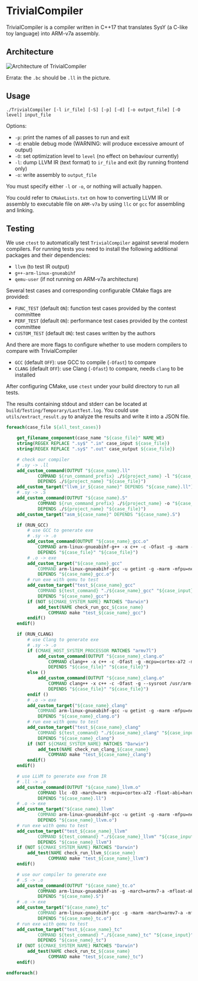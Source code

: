 # TrivialCompiler

TrivialCompiler is a compiler written in C++17 that translates SysY (a C-like toy language) into ARM-v7a assembly.

## Architecture

![Architecture of TrivialCompiler](architecture.png)

Errata: the `.bc` should be `.ll` in the picture.

## Usage

```
./TrivialCompiler [-l ir_file] [-S] [-p] [-d] [-o output_file] [-O level] input_file
```

Options:

- `-p`: print the names of all passes to run and exit
- `-d`: enable debug mode (WARNING: will produce excessive amount of output)
- `-O`: set optimization level to `level` (no effect on behaviour currently)
- `-l`: dump LLVM IR (text format) to `ir_file` and exit (by running frontend only)
- `-o`: write assembly to `output_file`

You must specify either `-l` or `-o`, or nothing will actually happen.

You could refer to `CMakeLists.txt` on how to converting LLVM IR or assembly to executable file on `ARM-v7a` by using `llc` or `gcc` for assembling and linking.

## Testing

We use `ctest` to automatically test `TrivialCompiler` against several modern compilers. For running tests you need to install the following additional packages and their dependencies:

- `llvm` (to test IR output)
- `g++-arm-linux-gnueabihf`
- `qemu-user` (if not running on ARM-v7a architecture)

Several test cases and corresponding configurable CMake flags are provided:

- `FUNC_TEST` (default `ON`): function test cases provided by the contest committee
- `PERF_TEST` (default `ON`): performance test cases provided by the contest committee
- `CUSTOM_TEST` (default `ON`): test cases written by the authors

And there are more flags to configure whether to use modern compilers to compare with TrivialCompiler

- `GCC` (default `OFF`): use GCC to compile (`-Ofast`) to compare
- `CLANG` (default `OFF`): use Clang (`-Ofast`) to compare, needs `clang` to be installed

After configuring CMake, use `ctest` under your build directory to run all tests.

The results containing stdout and stderr can be located at `build/Testing/Temporary/LastTest.log`. You could use `utils/extract_result.py` to analyze the results and write it into a JSON file.

```cmake
foreach(case_file ${all_test_cases})

    get_filename_component(case_name "${case_file}" NAME_WE)
    string(REGEX REPLACE ".sy$" ".in" case_input ${case_file})
    string(REGEX REPLACE ".sy$" ".out" case_output ${case_file})

    # check our compiler
    # .sy -> .ll
    add_custom_command(OUTPUT "${case_name}.ll"
            COMMAND ${run_command_prefix} ./${project_name} -l "${case_name}.ll" "${case_file}"
            DEPENDS ./${project_name} "${case_file}")
    add_custom_target("llvm_ir_${case_name}" DEPENDS "${case_name}.ll")
    # .sy -> .S
    add_custom_command(OUTPUT "${case_name}.S"
            COMMAND ${run_command_prefix} ./${project_name} -o "${case_name}.S" "${case_file}"
            DEPENDS ./${project_name} "${case_file}")
    add_custom_target("asm_${case_name}" DEPENDS "${case_name}.S")

    if (RUN_GCC)
        # use GCC to generate exe
        # .sy -> .o
        add_custom_command(OUTPUT "${case_name}_gcc.o"
            COMMAND arm-linux-gnueabihf-g++ -x c++ -c -Ofast -g -marm -mcpu=cortex-a72 -mfpu=neon -mfloat-abi=hard -static -include "${CMAKE_CURRENT_SOURCE_DIR}/custom_test/sylib.h" "${case_file}" -o "${case_name}_gcc.o"
            DEPENDS "${case_file}" "${case_file}")
        # .o -> exe
        add_custom_target("${case_name}_gcc"
            COMMAND arm-linux-gnueabihf-gcc -u getint -g -marm -mfpu=neon -mfloat-abi=hard -static "${case_name}_gcc.o" "${CMAKE_CURRENT_SOURCE_DIR}/sysyruntimelibrary/libsysy.a" -o "${case_name}_gcc"
            DEPENDS "${case_name}_gcc.o")
        # run exe with qemu to test
        add_custom_target("test_${case_name}_gcc"
            COMMAND ${test_command} "./${case_name}_gcc" "${case_input}" "${case_name}_gcc.out" "${case_output}"
            DEPENDS "${case_name}_gcc")
        if (NOT ${CMAKE_SYSTEM_NAME} MATCHES "Darwin")
            add_test(NAME check_run_gcc_${case_name}
                COMMAND make "test_${case_name}_gcc")
        endif()
    endif()

    if (RUN_CLANG)
        # use Clang to generate exe
        # .sy -> .o
        if (CMAKE_HOST_SYSTEM_PROCESSOR MATCHES "armv7l")
            add_custom_command(OUTPUT "${case_name}_clang.o"
                COMMAND clang++ -x c++ -c -Ofast -g -mcpu=cortex-a72 -mfpu=neon -mfloat-abi=hard -static -include "${CMAKE_CURRENT_SOURCE_DIR}/custom_test/sylib.h" "${case_file}" -o "${case_name}_clang.o"
                DEPENDS "${case_file}" "${case_file}")
        else ()
            add_custom_command(OUTPUT "${case_name}_clang.o"
                COMMAND clang++ -x c++ -c -Ofast -g --sysroot /usr/arm-linux-gnueabihf --target=armv7-unknown-linux-eabi -mcpu=cortex-a72 -mfpu=neon -mfloat-abi=hard -static -include "${CMAKE_CURRENT_SOURCE_DIR}/custom_test/sylib.h" "${case_file}" -o "${case_name}_clang.o"
                DEPENDS "${case_file}" "${case_file}")
        endif ()
        # .o -> exe
        add_custom_target("${case_name}_clang"
            COMMAND arm-linux-gnueabihf-gcc -u getint -g -marm -mfpu=neon -mfloat-abi=hard -static "${case_name}_clang.o" "${CMAKE_CURRENT_SOURCE_DIR}/sysyruntimelibrary/libsysy.a" -o "${case_name}_clang"
            DEPENDS "${case_name}_clang.o")
        # run exe with qemu to test
        add_custom_target("test_${case_name}_clang"
            COMMAND ${test_command} "./${case_name}_clang" "${case_input}" "${case_name}_clang.out" "${case_output}"
            DEPENDS "${case_name}_clang")
        if (NOT ${CMAKE_SYSTEM_NAME} MATCHES "Darwin")
            add_test(NAME check_run_clang_${case_name}
                COMMAND make "test_${case_name}_clang")
        endif()
    endif()

    # use LLVM to generate exe from IR
    # .ll -> .o
    add_custom_command(OUTPUT "${case_name}_llvm.o"
            COMMAND llc -O3 -march=arm -mcpu=cortex-a72 -float-abi=hard -filetype=obj "${case_name}.ll" -o "${case_name}_llvm.o"
            DEPENDS "${case_name}.ll")
    # .o -> exe
    add_custom_target("${case_name}_llvm"
            COMMAND arm-linux-gnueabihf-gcc -u getint -g -marm -mfpu=neon -mfloat-abi=hard -static "${case_name}_llvm.o" "${CMAKE_CURRENT_SOURCE_DIR}/sysyruntimelibrary/libsysy.a" -o "${case_name}_llvm"
            DEPENDS "${case_name}_llvm.o")
    # run exe with qemu to test
    add_custom_target("test_${case_name}_llvm"
            COMMAND ${test_command} "./${case_name}_llvm" "${case_input}" "${case_name}_llvm.out" "${case_output}"
            DEPENDS "${case_name}_llvm")
    if (NOT ${CMAKE_SYSTEM_NAME} MATCHES "Darwin")
        add_test(NAME check_run_llvm_${case_name}
                COMMAND make "test_${case_name}_llvm")
    endif()

    # use our compiler to generate exe
    # .S -> .o
    add_custom_command(OUTPUT "${case_name}_tc.o"
            COMMAND arm-linux-gnueabihf-as -g -march=armv7-a -mfloat-abi=hard "${case_name}.S" -o "${case_name}_tc.o"
            DEPENDS "${case_name}.S")
    # .o -> exe
    add_custom_target("${case_name}_tc"
            COMMAND arm-linux-gnueabihf-gcc -g -marm -march=armv7-a -mfpu=neon -mfloat-abi=hard -static "${case_name}_tc.o" "${CMAKE_CURRENT_SOURCE_DIR}/sysyruntimelibrary/libsysy.a" -o "${case_name}_tc"
            DEPENDS "${case_name}_tc.o")
    # run exe with qemu to test
    add_custom_target("test_${case_name}_tc"
            COMMAND ${test_command} "./${case_name}_tc" "${case_input}" "${case_name}_tc.out" "${case_output}"
            DEPENDS "${case_name}_tc")
    if (NOT ${CMAKE_SYSTEM_NAME} MATCHES "Darwin")
        add_test(NAME check_run_tc_${case_name}
                COMMAND make "test_${case_name}_tc")
    endif()

endforeach()
```
